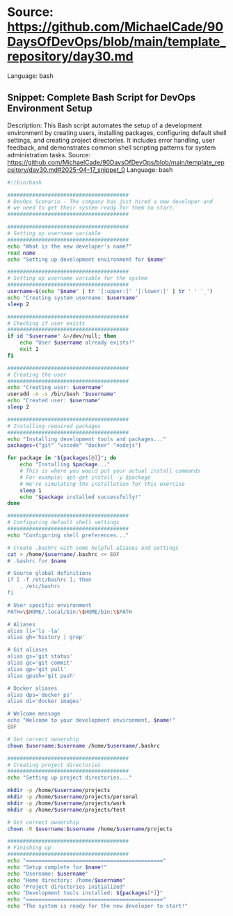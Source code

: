 # Source: https://github.com/MichaelCade/90DaysOfDevOps/blob/main/template_repository/day30.md
Language: bash

## Snippet: Complete Bash Script for DevOps Environment Setup
Description: This Bash script automates the setup of a development environment by creating users, installing packages, configuring default shell settings, and creating project directories. It includes error handling, user feedback, and demonstrates common shell scripting patterns for system administration tasks.
Source: https://github.com/MichaelCade/90DaysOfDevOps/blob/main/template_repository/day30.md#2025-04-17_snippet_0
Language: bash

```bash
#!/bin/bash

#######################################
# DevOps Scenario - The company has just hired a new developer and 
# we need to get their system ready for them to start. 
#######################################

#######################################
# Setting up username variable
#######################################
echo "What is the new developer's name?"
read name
echo "Setting up development environment for $name"

#######################################
# Setting up username variable for the system
#######################################
username=$(echo "$name" | tr '[:upper:]' '[:lower:]' | tr ' ' '_')
echo "Creating system username: $username"
sleep 2

#######################################
# Checking if user exists
#######################################
if id "$username" &>/dev/null; then
    echo "User $username already exists!"
    exit 1
fi

#######################################
# Creating the user
#######################################
echo "Creating user: $username"
useradd -m -s /bin/bash "$username"
echo "Created user: $username"
sleep 2

#######################################
# Installing required packages
#######################################
echo "Installing development tools and packages..."
packages=("git" "vscode" "docker" "nodejs")

for package in "${packages[@]}"; do
    echo "Installing $package..."
    # This is where you would put your actual install commands
    # For example: apt-get install -y $package
    # We're simulating the installation for this exercise
    sleep 1
    echo "$package installed successfully!"
done

#######################################
# Configuring default shell settings
#######################################
echo "Configuring shell preferences..."

# Create .bashrc with some helpful aliases and settings
cat > /home/$username/.bashrc << EOF
# .bashrc for $name

# Source global definitions
if [ -f /etc/bashrc ]; then
    . /etc/bashrc
fi

# User specific environment
PATH=\$HOME/.local/bin:\$HOME/bin:\$PATH

# Aliases
alias ll='ls -la'
alias gh='history | grep'

# Git aliases
alias gs='git status'
alias gc='git commit'
alias gp='git pull'
alias gpush='git push'

# Docker aliases
alias dps='docker ps'
alias di='docker images'

# Welcome message
echo "Welcome to your development environment, $name!"
EOF

# Set correct ownership
chown $username:$username /home/$username/.bashrc

#######################################
# Creating project directories
#######################################
echo "Setting up project directories..."

mkdir -p /home/$username/projects
mkdir -p /home/$username/projects/personal
mkdir -p /home/$username/projects/work
mkdir -p /home/$username/projects/test

# Set correct ownership
chown -R $username:$username /home/$username/projects

#######################################
# Finishing up
#######################################
echo "============================================"
echo "Setup complete for $name!"
echo "Username: $username"
echo "Home directory: /home/$username"
echo "Project directories initialized"
echo "Development tools installed: ${packages[*]}"
echo "============================================"
echo "The system is ready for the new developer to start!"
```